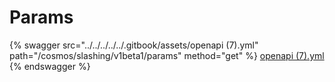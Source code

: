 # Params

{% swagger src="../../../../../.gitbook/assets/openapi (7).yml" path="/cosmos/slashing/v1beta1/params" method="get" %}
[openapi (7).yml](<../../../../../.gitbook/assets/openapi (7).yml>)
{% endswagger %}
